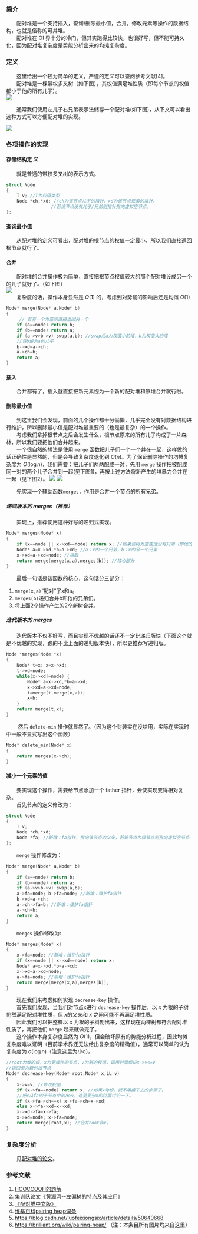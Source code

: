 ### 简介

&emsp;&emsp;配对堆是一个支持插入，查询/删除最小值，合并，修改元素等操作的数据结构，也就是俗称的可并堆。  
&emsp;&emsp;配对堆在 OI 界十分的冷门，但其实跑得比较快，也很好写，但不能可持久化，因为配对堆复杂度是势能分析出来的均摊复杂度。  

### 定义

&emsp;&emsp;这里给出一个较为简单的定义，严谨的定义可以查阅参考文献[4]。  
 &emsp;&emsp;配对堆是一棵带权多叉树（如下图），其权值满足堆性质（即每个节点的权值都小于他的所有儿子）。  
![](./images/pairingheap1.png)  

 &emsp;&emsp;通常我们使用左儿子右兄弟表示法储存一个配对堆(如下图)，从下文可以看出这种方式可以方便配对堆的实现。  

![](./images/pairingheap2.png)  

### 各项操作的实现

#### 存储结构定	义

&emsp;&emsp;就是普通的带权多叉树的表示方式。  

```cpp
struct Node
{
	T v; //T为权值类型
	Node *ch,*xd; //ch为该节点儿子的指针，xd为该节点兄弟的指针。
    			 //若该节点没有儿子/兄弟则指针指向虚拟空节点。
};

```

#### 查询最小值

&emsp;&emsp;从配对堆的定义可看出，配对堆的根节点的权值一定最小，所以我们直接返回根节点就行了。

#### 合并

&emsp;&emsp;配对堆的合并操作极为简单，直接把根节点权值较大的那个配对堆设成另一个的儿子就好了。（如下图）  
![](./images/pairingheap3.png)   
&emsp;&emsp;复杂度的话，操作本身显然是 $O(1)$ 的，考虑到对势能的影响后还是均摊 $O(1)$

```cpp
Node* merge(Node* a,Node* b)
{
     // 若有一个为空则直接返回另一个
	if (a==node) return b;  
	if (b==node) return a;
	if (a->v>b->v) swap(a,b); //swap后a为权值小的堆，b为权值大的堆
    //将b设为a的儿子
	b->xd=a->ch; 
	a->ch=b;
	return a;
}
```

#### 插入

&emsp;&emsp;合并都有了，插入就直接把新元素视为一个新的配对堆和原堆合并就行啦。

#### 删除最小值

&emsp;&emsp;到这里我们会发现，前面的几个操作都十分偷懒，几乎完全没有对数据结构进行维护，所以删除最小值是配对堆最重要的（也是最复杂）的一个操作。  
&emsp;&emsp;考虑我们拿掉根节点之后会发生什么，根节点原来的所有儿子构成了一片森林，所以我们要把他们合并起来。  
&emsp;&emsp;一个很自然的想法是使用 ``merge`` 函数把儿子们一个一个并在一起，这样做的话正确性是显然的，但是会导致复杂度退化到 $O(n)$。为了保证删除操作的均摊复杂度为 $O(\log n)$，我们需要：把儿子们两两配成一对，先用 ``merge`` 操作把被配成同一对的两个儿子合并到一起(见下图1)，再按上述方法将新产生的堆暴力合并在一起（见下图2）。
![](./images/pairingheap4.jpg)
![](./images/pairingheap5.jpg)	

&emsp;&emsp;先实现一个辅助函数``merges``，作用是合并一个节点的所有兄弟。  

##### 递归版本的 merges（推荐）

&emsp;&emsp;实现上，推荐使用这种好写的递归式实现。

```cpp
Node* merges(Node* x) 
{
	if (x==node || x->xd==node) return x; //如果该树为空或他没有兄弟（即他的父亲的儿子数小于2），就直接return。
	Node* a=x->xd,*b=a->xd; //a：x的一个兄弟，b：x的另一个兄弟
	x->xd=a->xd=node; //拆散
	return merge(merge(x,a),merges(b)); //核心部分
}

```

&emsp;&emsp;最后一句话是该函数的核心，这句话分三部分：  

1. ``merge(x,a)``“配对”了x和a。  
2. ``merges(b)``递归合并b和他的兄弟们。  
3. 将上面2个操作产生的2个新树合并。  

##### 迭代版本的 merges

&emsp;&emsp;迭代版本不仅不好写，而且实现不优越的话还不一定比递归版快（下面这个就是不优越的实现，跑的不比上面的递归版本快），所以更推荐写递归版。

```cpp
Node *merges(Node *x)
{
	Node* t=x; x=x->xd;
	t->xd=node;
	while(x->xd!=node) {
		Node* a=x->xd,*b=a->xd;
		x->xd=a->xd=node;
		t=merge(t,merge(x,a));
		x=b;
	}
	return merge(t,x);
}

```

&emsp;&emsp; 然后 ``delete-min`` 操作就显然了。（因为这个封装实在没啥用，实际在实现时中一般不显式写出这个函数）  

```cpp
Node* delete_min(Node* x)
{
    return merges(x->ch);
}
```

#### 减小一个元素的值

&emsp;&emsp;要实现这个操作，需要给节点添加一个 father 指针，会使实现变得相对复杂。  
&emsp;&emsp;首先节点的定义修改为：

```cpp
struct Node
{
	T v; 
	Node *ch,*xd; 
    Node *fa; //新增：fa指针，指向该节点的父亲，若该节点为根节点则指向虚拟空节点
};

```

&emsp;&emsp;``merge`` 操作修改为：

```cpp
Node* merge(Node* a,Node* b)
{
	if (a==node) return b;  
	if (b==node) return a;
	if (a->v>b->v) swap(a,b);
	a->fa=node; b->fa=node; //新增：维护fa指针
	b->xd=a->ch; 
	a->ch->fa=b; //新增：维护fa指针
	a->ch=b;
	return a;
}
```

&emsp;&emsp;``merges`` 操作修改为:

```cpp
Node* merges(Node* x) 
{
	x->fa=node; //新增：维护fa指针
	if (x==node || x->xd==node) return x; 
	Node* a=x->xd,*b=a->xd; 
	x->xd=a->xd=node; 
	a->fa=node; //新增：维护fa指针
	return merge(merge(x,a),merges(b)); 
}
```

&emsp;&emsp;现在我们来考虑如何实现 ``decrease-key`` 操作。  
&emsp;&emsp;首先我们发现，当我们对节点x进行 ``decrease-key`` 操作后，以 $x$ 为根的子树仍然满足配对堆性质，但 $x$的父亲和 $x$ 之间可能不再满足堆性质。  
&emsp;&emsp;因此我们可以把整棵以 $x$ 为根的子树剖出来，这样现在两棵树都符合配对堆性质了，再把他们 ``merge`` 起来就做完了。  
&emsp;&emsp;这个操作本身复杂度显然为 $O(1)$，但会破坏原有的势能分析过程，因此均摊复杂度难以证明（目前学术界还无法给出复杂度的精确值），通常可以简单的认为复杂度为 $o(\log n)$（注意这里为小o）。

```cpp
//root为堆的根，x为要操作的节点，v为新的权值，调用时需保证x->v<=v
//返回值为新的根节点
Node* decrease-key(Node* root,Node* x,LL v) 
{
	x->v=v; //修改权值
	if (x->fa==node) return x; //如果x为根，就不用接下去的步骤了。
	//把x从fa的子节点中剖出去，这里要分x的位置讨论一下。
	if (x->fa->ch==x) x->fa->ch=x->xd; 
	else x->fa->xd=x->xd;
	x->xd->fa=x->fa; 
	x->xd=node; x->fa=node;
	return merge(root,x); //合并root和x。
}

```

### 复杂度分析

&emsp;&emsp;见[配对堆的论文](http://www.cs.cmu.edu/~sleator/papers/pairing-heaps.pdf)。

### 参考文献

1. [HOOCCOOH的题解](https://hooccooh.blog.luogu.org/solution-p3377)
2. 集训队论文《黄源河--左偏树的特点及其应用》
3. [《配对堆中文版》](https://wenku.baidu.com/view/f2527bc2bb4cf7ec4afed06d.html)
4. [维基百科pairing heap词条](https://en.wikipedia.org/wiki/Pairing_heap)
5. https://blog.csdn.net/luofeixiongsix/article/details/50640668
6. https://brilliant.org/wiki/pairing-heap/  （注：本条目所有图片均来自这里）
